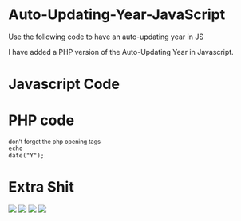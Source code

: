 
# Auto-Updating-Year-JavaScript
Use the following code to have an auto-updating year in JS

I have added a PHP version of the Auto-Updating Year in Javascript.

# Javascript Code
<code><script>document.write(new Date().getFullYear());</script></code>

# PHP code
<small>don't forget the php opening tags</small><br>
<code>echo date("Y");</code>


# Extra Shit
<img src="https://img.shields.io/github/stars/ThomasEwanSykes/Auto-Updating-Year-Html?style=for-the-badge&color=orange">
<a href="mailto:tom@pythonastudios.com" target="_blank"><img src="https://img.shields.io/badge/Email-tom@pythonastudios.com-blue?style=for-the-badge&logo=gmail"></a>
<a href="http://g9.yt/psdcrd" target="_blank"><img src="https://img.shields.io/badge/Discord-PythonaStudios-blue?style=for-the-badge&logo=discord"></a>
<a href='https://g9.yt/pspay' target='_blank'><img src="https://img.shields.io/badge/donate-blue?style=for-the-badge&logo=paypal"></a>
